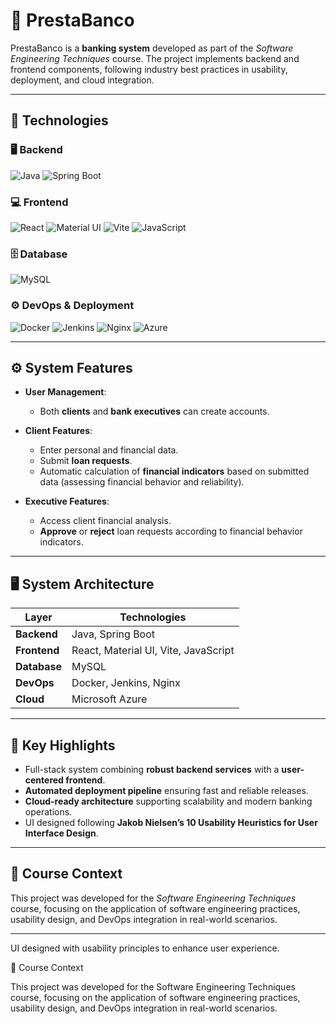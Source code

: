 # 🏦 PrestaBanco  

PrestaBanco is a **banking system** developed as part of the *Software Engineering Techniques* course. The project implements backend and frontend components, following industry best practices in usability, deployment, and cloud integration.  

---

## 📌 Technologies  

### 🖥️ Backend  
![Java](https://img.shields.io/badge/Java-ED8B00?style=for-the-badge&logo=openjdk&logoColor=white)
![Spring Boot](https://img.shields.io/badge/Spring%20Boot-6DB33F?style=for-the-badge&logo=springboot&logoColor=white)

### 💻 Frontend  
![React](https://img.shields.io/badge/React-20232A?style=for-the-badge&logo=react&logoColor=61DAFB)
![Material UI](https://img.shields.io/badge/MUI-007FFF?style=for-the-badge&logo=mui&logoColor=white)
![Vite](https://img.shields.io/badge/Vite-646CFF?style=for-the-badge&logo=vite&logoColor=white)
![JavaScript](https://img.shields.io/badge/JavaScript-F7DF1E?style=for-the-badge&logo=javascript&logoColor=black)  

### 🗄️ Database  
![MySQL](https://img.shields.io/badge/MySQL-4479A1?style=for-the-badge&logo=mysql&logoColor=white)  

### ⚙️ DevOps & Deployment  
![Docker](https://img.shields.io/badge/Docker-2496ED?style=for-the-badge&logo=docker&logoColor=white)
![Jenkins](https://img.shields.io/badge/Jenkins-D24939?style=for-the-badge&logo=jenkins&logoColor=white)
![Nginx](https://img.shields.io/badge/Nginx-009639?style=for-the-badge&logo=nginx&logoColor=white)
![Azure](https://img.shields.io/badge/Azure-0078D4?style=for-the-badge&logo=microsoftazure&logoColor=white)

---

## ⚙️ System Features  

- **User Management**:  
  - Both **clients** and **bank executives** can create accounts.  

- **Client Features**:  
  - Enter personal and financial data.  
  - Submit **loan requests**.  
  - Automatic calculation of **financial indicators** based on submitted data (assessing financial behavior and reliability).  

- **Executive Features**:  
  - Access client financial analysis.  
  - **Approve** or **reject** loan requests according to financial behavior indicators.  

---

## 🖥️ System Architecture  

| Layer        | Technologies |
|--------------|--------------|
| **Backend**  | Java, Spring Boot |
| **Frontend** | React, Material UI, Vite, JavaScript |
| **Database** | MySQL |
| **DevOps**   | Docker, Jenkins, Nginx |
| **Cloud**    | Microsoft Azure |

---

## 🎯 Key Highlights  

- Full-stack system combining **robust backend services** with a **user-centered frontend**.  
- **Automated deployment pipeline** ensuring fast and reliable releases.  
- **Cloud-ready architecture** supporting scalability and modern banking operations.  
- UI designed following **Jakob Nielsen’s 10 Usability Heuristics for User Interface Design**.  

---

## 📖 Course Context  

This project was developed for the *Software Engineering Techniques* course, focusing on the application of software engineering practices, usability design, and DevOps integration in real-world scenarios.  

---


UI designed with usability principles to enhance user experience.

📖 Course Context

This project was developed for the Software Engineering Techniques course, focusing on the application of software engineering practices, usability design, and DevOps integration in real-world scenarios.
